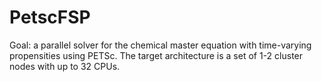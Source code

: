 # PetscFSP

Goal: a parallel solver for the chemical master equation with time-varying propensities using PETSc. The target architecture is a set of 1-2 cluster nodes with up to 32 CPUs.
